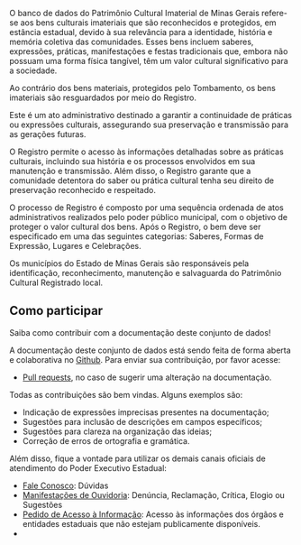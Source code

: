 O banco de dados do Patrimônio Cultural Imaterial de Minas Gerais refere-se aos bens culturais imateriais que são reconhecidos e protegidos, em estância estadual, devido à sua relevância para a identidade, história e memória coletiva das comunidades. Esses bens incluem saberes, expressões, práticas, manifestações e festas tradicionais que, embora não possuam uma forma física tangível, têm um valor cultural significativo para a sociedade.

Ao contrário dos bens materiais, protegidos pelo Tombamento, os bens imateriais são resguardados por meio do Registro.

Este é um ato administrativo destinado a garantir a continuidade de práticas ou expressões culturais, assegurando sua preservação e transmissão para as gerações futuras.

O Registro permite o acesso às informações detalhadas sobre as práticas culturais, incluindo sua história e os processos envolvidos em sua manutenção e transmissão. Além disso, o Registro garante que a comunidade detentora do saber ou prática cultural tenha seu direito de preservação reconhecido e respeitado.

O processo de Registro é composto por uma sequência ordenada de atos administrativos realizados pelo poder público municipal, com o objetivo de proteger o valor cultural dos bens. Após o Registro, o bem deve ser especificado em uma das seguintes categorias: Saberes, Formas de Expressão, Lugares e Celebrações.

Os municípios do Estado de Minas Gerais são responsáveis pela identificação, reconhecimento, manutenção e salvaguarda do Patrimônio Cultural Registrado local.

## Como participar

Saiba como contribuir com a documentação deste conjunto de dados!

A documentação deste conjunto de dados está sendo feita de forma aberta e colaborativa no [Github](https://github.com/transparencia-mg/bens-tombados). Para enviar sua contribuição, por favor acesse:

- [Pull requests](https://github.com/transparencia-mg/bens-tombados/pulls), no caso de sugerir uma alteração na documentação.

Todas as contribuições são bem vindas. Alguns exemplos são:

* Indicação de expressões imprecisas presentes na documentação;
* Sugestões para inclusão de descrições em campos específicos;
* Sugestões para clareza na organização das ideias;
* Correção de erros de ortografia e gramática.

Além disso, fique a vontade para utilizar os demais canais oficiais de atendimento do Poder Executivo Estadual:

- [Fale Conosco](https://www.iepha.mg.gov.br/index.php/fale-com-o-iepha/atendimento): Dúvidas
- [Manifestações de Ouvidoria](http://www.ouvidoriageral.mg.gov.br/): Denúncia, Reclamação, Crítica, Elogio ou Sugestões
- [Pedido de Acesso à Informação](http://www.acessoainformacao.mg.gov.br/sistema/site/index.html): Acesso às informações dos órgãos e entidades estaduais que não estejam publicamente disponíveis.
- 
